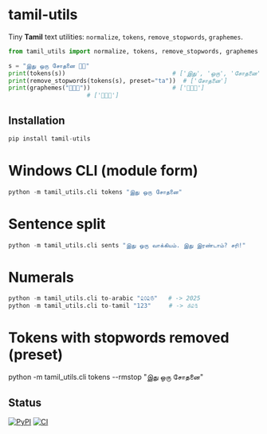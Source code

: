 # tamil-utils

Tiny **Tamil** text utilities: `normalize`, `tokens`, `remove_stopwords`, `graphemes`.

```python
from tamil_utils import normalize, tokens, remove_stopwords, graphemes

s = "இது ஒரு சோதனை 👋🏽"
print(tokens(s))                              # ['இது', 'ஒரு', 'சோதனை']
print(remove_stopwords(tokens(s), preset="ta"))  # ['சோதனை']
print(graphemes("👩🏽‍💻"))                       # ['👩🏽‍💻']
                      # ['👩🏽‍💻']

```
## Installation

```python
pip install tamil-utils
```
# Windows CLI (module form)
```python
python -m tamil_utils.cli tokens "இது ஒரு சோதனை"
```
# Sentence split
```python
python -m tamil_utils.cli sents "இது ஒரு வாக்கியம். இது இரண்டாம்? சரி!"
```

# Numerals
```python
python -m tamil_utils.cli to-arabic "௨௦௨௫"   # -> 2025
python -m tamil_utils.cli to-tamil "123"     # -> ௧௨௩
```

# Tokens with stopwords removed (preset)
python -m tamil_utils.cli tokens --rmstop "இது ஒரு சோதனை"

## Status
[![PyPI](https://img.shields.io/pypi/v/tamil-utils)](https://pypi.org/project/tamil-utils/)
[![CI](https://github.com/arulnidhii/tamil-utils/actions/workflows/ci.yml/badge.svg)](https://github.com/arulnidhii/tamil-utils/actions)
